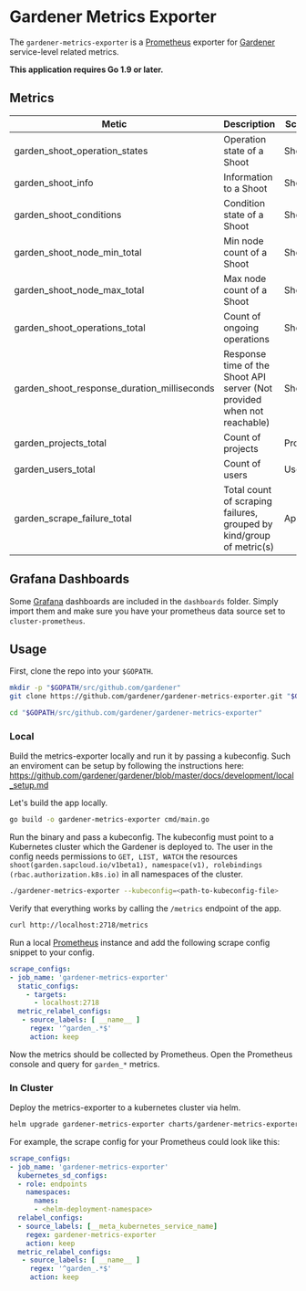 # Gardener Metrics Exporter
The `gardener-metrics-exporter` is a [Prometheus](https://prometheus.io/) exporter for [Gardener](https://github.com/gardener/gardener) service-level related metrics.

**This application requires Go 1.9 or later.**

## Metrics
|Metic|Description|Scope|Type|
|-----|-----------|-----|----|
|garden_shoot_operation_states|Operation state of a Shoot|Shoot|Gauge|
|garden_shoot_info|Information to a Shoot|Shoot|Gauge|
|garden_shoot_conditions|Condition state of a Shoot|Shoot|Gauge|
|garden_shoot_node_min_total|Min node count of a Shoot|Shoot|Gauge|
|garden_shoot_node_max_total|Max node count of a Shoot|Shoot|Gauge|
|garden_shoot_operations_total|Count of ongoing operations|Shoot|Gauge|
|garden_shoot_response_duration_milliseconds| Response time of the Shoot API server (Not provided when not reachable)|Shoot|Gauge|
|garden_projects_total|Count of projects|Project|Gauge|
|garden_users_total|Count of users|Users|Gauge|
|garden_scrape_failure_total|Total count of scraping failures, grouped by kind/group of metric(s)|App|Counter|

## Grafana Dashboards
Some [Grafana](https://grafana.com/) dashboards are included in the `dashboards` folder. Simply import them and make sure you have your prometheus data source set to `cluster-prometheus`.

## Usage
First, clone the repo into your `$GOPATH`.
```sh
mkdir -p "$GOPATH/src/github.com/gardener"
git clone https://github.com/gardener/gardener-metrics-exporter.git "$GOPATH/src/github.com/gardener/gardener-metrics-exporter"

cd "$GOPATH/src/github.com/gardener/gardener-metrics-exporter"
```

### Local
Build the metrics-exporter locally and run it by passing a kubeconfig. Such an enviroment can be setup by following the instructions here: https://github.com/gardener/gardener/blob/master/docs/development/local_setup.md

Let's build the app locally.
```sh
go build -o gardener-metrics-exporter cmd/main.go
```

Run the binary and pass a kubeconfig. The kubeconfig must point to a Kubernetes cluster which the Gardener is deployed to.
The user in the config needs permissions to ``GET, LIST, WATCH`` the resources ``shoot(garden.sapcloud.io/v1beta1), namespace(v1), rolebindings (rbac.authorization.k8s.io)`` in all namespaces of the cluster.
```sh
./gardener-metrics-exporter --kubeconfig=<path-to-kubeconfig-file>
```
Verify that everything works by calling the `/metrics` endpoint of the app.
```sh
curl http://localhost:2718/metrics
```
Run a local [Prometheus](https://prometheus.io/download/) instance and add the following scrape config snippet to your config.
```yaml
scrape_configs:
- job_name: 'gardener-metrics-exporter'
  static_configs:
    - targets:
      - localhost:2718
  metric_relabel_configs:
   - source_labels: [ __name__ ]
     regex: '^garden_.*$'
     action: keep
```
Now the metrics should be collected by Prometheus. Open the Prometheus console and query for ``garden_*`` metrics.

### In Cluster
Deploy the metrics-exporter to a kubernetes cluster via helm.
```sh
helm upgrade gardener-metrics-exporter charts/gardener-metrics-exporter --install --namespace=<your-namespace> --values=<path-to-your-values.yaml>
```
For example, the scrape config for your Prometheus could look like this:
```yaml
scrape_configs:
- job_name: 'gardener-metrics-exporter'
  kubernetes_sd_configs:
  - role: endpoints
    namespaces:
      names:
      - <helm-deployment-namespace>
  relabel_configs:
  - source_labels: [__meta_kubernetes_service_name]
    regex: gardener-metrics-exporter
    action: keep
  metric_relabel_configs:
   - source_labels: [ __name__ ]
     regex: '^garden_.*$'
     action: keep
```